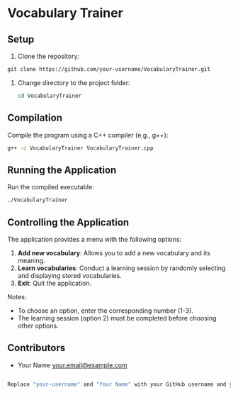 # Vocabulary Trainer

## Setup

1. Clone the repository:

```markdown
git clone https://github.com/your-username/VocabularyTrainer.git
```

1. Change directory to the project folder:
    
    ```bash
    cd VocabularyTrainer
    ```
    

## **Compilation**

Compile the program using a C++ compiler (e.g., g++):

```bash
g++ -o VocabularyTrainer VocabularyTrainer.cpp
```

## **Running the Application**

Run the compiled executable:

```bash
./VocabularyTrainer
```

## **Controlling the Application**

The application provides a menu with the following options:

1. **Add new vocabulary**: Allows you to add a new vocabulary and its meaning.
2. **Learn vocabularies**: Conduct a learning session by randomly selecting and displaying stored vocabularies.
3. **Exit**: Quit the application.

Notes:

- To choose an option, enter the corresponding number (1-3).
- The learning session (option 2) must be completed before choosing other options.

## **Contributors**

- Your Name your.email@example.com

```csharp

Replace "your-username" and "Your Name" with your GitHub username and your name,
```